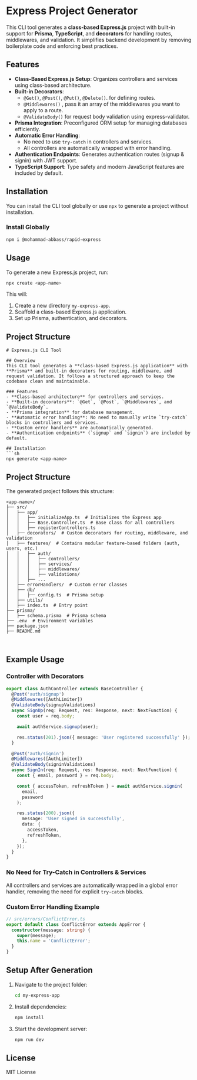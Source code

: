 # Express Project Generator

This CLI tool generates a **class-based Express.js** project with built-in support for **Prisma**, **TypeScript**, and **decorators** for handling routes, middlewares, and validation. It simplifies backend development by removing boilerplate code and enforcing best practices.

## Features

- **Class-Based Express.js Setup**: Organizes controllers and services using class-based architecture.
- **Built-in Decorators**:
  - `@Get()`, `@Post()`, `@Put()`, `@Delete()`. for defining routes.
  - `@Middlewares()` , pass it an array of the middlewares you want to apply to a route.
  - `@ValidateBody()` for request body validation using express-validator.
- **Prisma Integration**: Preconfigured ORM setup for managing databases efficiently.
- **Automatic Error Handling**:
  - No need to use `try-catch` in controllers and services.
  - All controllers are automatically wrapped with error handling.
- **Authentication Endpoints**: Generates authentication routes (signup & signin) with JWT support.
- **TypeScript Support**: Type safety and modern JavaScript features are included by default.

## Installation

You can install the CLI tool globally or use `npx` to generate a project without installation.

### Install Globally
```bash
npm i @mohammad-abbass/rapid-express
```

## Usage

To generate a new Express.js project, run:
```bash
npx create <app-name>
```

This will:
1. Create a new directory `my-express-app`.
2. Scaffold a class-based Express.js application.
3. Set up Prisma, authentication, and decorators.

## Project Structure

```
# Express.js CLI Tool

## Overview
This CLI tool generates a **class-based Express.js application** with **Prisma** and built-in decorators for routing, middleware, and request validation. It follows a structured approach to keep the codebase clean and maintainable.

### Features
- **Class-based architecture** for controllers and services.
- **Built-in decorators**: `@Get`, `@Post`, `@Middlewares`, and `@ValidateBody`.
- **Prisma integration** for database management.
- **Automatic error handling**: No need to manually write `try-catch` blocks in controllers and services.
- **Custom error handlers** are automatically generated.
- **Authentication endpoints** (`signup` and `signin`) are included by default.

## Installation
```sh
npx generate <app-name>
```

## Project Structure
The generated project follows this structure:
```
<app-name>/
├── src/
│   ├── app/
│   │   ├── initializeApp.ts  # Initializes the Express app
│   │   ├── Base.Controller.ts  # Base class for all controllers
│   │   ├── registerControllers.ts
│   ├── decorators/  # Custom decorators for routing, middleware, and validation
│   ├── features/  # Contains modular feature-based folders (auth, users, etc.)
│   │   ├── auth/
│   │   │   ├── controllers/
│   │   │   ├── services/
│   │   │   ├── middlewares/
│   │   │   ├── validations/
│   │   ├── ...
│   ├── errorHandlers/  # Custom error classes
│   ├── db/
│   │   ├── config.ts  # Prisma setup
│   ├── utils/
│   ├── index.ts  # Entry point
├── prisma/
│   ├── schema.prisma  # Prisma schema
├── .env  # Environment variables
├── package.json
├── README.md



```

## Example Usage

### Controller with Decorators

```typescript
export class AuthController extends BaseController {
  @Post('auth/signup')
  @Middlewares([AuthLimiter])
  @ValidateBody(signupValidations)
  async SignUp(req: Request, res: Response, next: NextFunction) {
    const user = req.body;

    await authService.signup(user);

    res.status(201).json({ message: 'User registered successfully' });
  }

  @Post('auth/signin')
  @Middlewares([AuthLimiter])
  @ValidateBody(signinValidations)
  async SignIn(req: Request, res: Response, next: NextFunction) {
    const { email, password } = req.body;

    const { accessToken, refreshToken } = await authService.signin(
      email,
      password
    );

    res.status(200).json({
      message: 'User signed in successfully',
      data: {
        accessToken,
        refreshToken,
      },
    });
  }
}

```


### No Need for Try-Catch in Controllers & Services

All controllers and services are automatically wrapped in a global error handler, removing the need for explicit `try-catch` blocks.

### Custom Error Handling Example

```typescript
// src/errors/ConflictError.ts
export default class ConflictError extends AppError {
  constructor(message: string) {
    super(message);
    this.name = 'ConflictError';
  }
}
```

## Setup After Generation

1. Navigate to the project folder:
   ```bash
   cd my-express-app
   ```
2. Install dependencies:
   ```bash
   npm install
   ```
3. Start the development server:
   ```bash
   npm run dev
   ```

## License

MIT License

